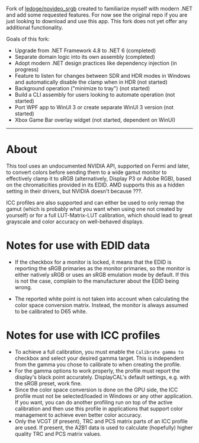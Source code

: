 Fork of [ledoge/novideo_srgb](https://github.com/ledoge/novideo_srgb) created to familiarize myself with modern .NET and add some requested features. For now see the original repo if you are just looking to download and use this app. This fork does not yet offer any additional functionality.

Goals of this fork:
* Upgrade from .NET Framework 4.8 to .NET 6 (completed)
* Separate domain logic into its own assembly (completed)
* Adopt modern .NET design practices like dependency injection (in progress)
* Feature to listen for changes between SDR and HDR modes in Windows and automatically disable the clamp when in HDR (not started)
* Background operation ("minimize to tray") (not started)
* Build a CLI assembly for users looking to automate operation (not started)
* Port WPF app to WinUI 3 or create separate WinUI 3 version (not started)
* Xbox Game Bar overlay widget (not started, dependent on WinUI)

----------------

# About
This tool uses an undocumented NVIDIA API, supported on Fermi and later, to convert colors before sending them to a wide gamut monitor to effectively clamp it to sRGB (alternatively, Display P3 or Adobe RGB), based on the chromaticities provided in its EDID. AMD supports this as a hidden setting in their drivers, but NVIDIA doesn't because ???.

ICC profiles are also supported and can either be used to only remap the gamut (which is probably what you want when using one not created by yourself) or for a full LUT-Matrix-LUT calibration, which should lead to great grayscale and color accuracy on well-behaved displays.

# Notes for use with EDID data
* If the checkbox for a monitor is locked, it means that the EDID is reporting the sRGB primaries as the monitor primaries, so the monitor is either natively sRGB or uses an sRGB emulation mode by default. If this is not the case, complain to the manufacturer about the EDID being wrong.

* The reported white point is not taken into account when calculating the color space conversion matrix. Instead, the monitor is always assumed to be calibrated to D65 white.

# Notes for use with ICC profiles

* To achieve a full calibration, you must enable the `Calibrate gamma to` checkbox and select your desired gamma target. This is independent from the gamma you chose to calibrate to when creating the profile.
* For the gamma options to work properly, the profile must report the display's black point accurately. DisplayCAL's default settings, e.g. with the sRGB preset, work fine.
* Since the color space conversion is done on the GPU side, the ICC profile must not be selected/loaded in Windows or any other application. If you want, you can do another profiling run on top of the active calibration and then use this profile in applications that support color management to achieve even better color accuracy.
* Only the VCGT (if present), TRC and PCS matrix parts of an ICC profile are used. If present, the A2B1 data is used to calculate (hopefully) higher quality TRC and PCS matrix values.
